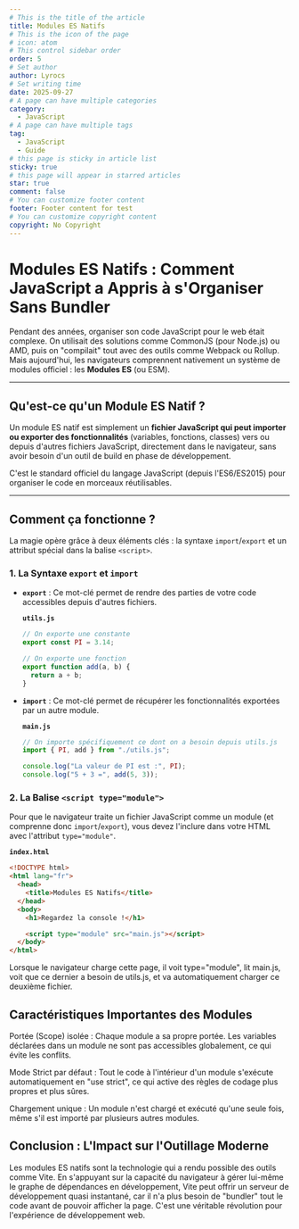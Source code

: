 ```yaml
---
# This is the title of the article
title: Modules ES Natifs
# This is the icon of the page
# icon: atom
# This control sidebar order
order: 5
# Set author
author: Lyrocs
# Set writing time
date: 2025-09-27
# A page can have multiple categories
category:
  - JavaScript
# A page can have multiple tags
tag:
  - JavaScript
  - Guide
# this page is sticky in article list
sticky: true
# this page will appear in starred articles
star: true
comment: false
# You can customize footer content
footer: Footer content for test
# You can customize copyright content
copyright: No Copyright
---
```


# Modules ES Natifs : Comment JavaScript a Appris à s'Organiser Sans Bundler

Pendant des années, organiser son code JavaScript pour le web était complexe. On utilisait des solutions comme CommonJS (pour Node.js) ou AMD, puis on "compilait" tout avec des outils comme Webpack ou Rollup. Mais aujourd'hui, les navigateurs comprennent nativement un système de modules officiel : les **Modules ES** (ou ESM).

---

## Qu'est-ce qu'un Module ES Natif ?

Un module ES natif est simplement un **fichier JavaScript qui peut importer ou exporter des fonctionnalités** (variables, fonctions, classes) vers ou depuis d'autres fichiers JavaScript, directement dans le navigateur, sans avoir besoin d'un outil de build en phase de développement.

C'est le standard officiel du langage JavaScript (depuis l'ES6/ES2015) pour organiser le code en morceaux réutilisables.

---

## Comment ça fonctionne ?

La magie opère grâce à deux éléments clés : la syntaxe `import`/`export` et un attribut spécial dans la balise `<script>`.

### 1. La Syntaxe `export` et `import`

- **`export`** : Ce mot-clé permet de rendre des parties de votre code accessibles depuis d'autres fichiers.

  **`utils.js`**

  ```javascript
  // On exporte une constante
  export const PI = 3.14;

  // On exporte une fonction
  export function add(a, b) {
    return a + b;
  }
  ```

- **`import`** : Ce mot-clé permet de récupérer les fonctionnalités exportées par un autre module.

  **`main.js`**

  ```javascript
  // On importe spécifiquement ce dont on a besoin depuis utils.js
  import { PI, add } from "./utils.js";

  console.log("La valeur de PI est :", PI);
  console.log("5 + 3 =", add(5, 3));
  ```

### 2. La Balise `<script type="module">`

Pour que le navigateur traite un fichier JavaScript comme un module (et comprenne donc `import`/`export`), vous devez l'inclure dans votre HTML avec l'attribut `type="module"`.

**`index.html`**

```html
<!DOCTYPE html>
<html lang="fr">
  <head>
    <title>Modules ES Natifs</title>
  </head>
  <body>
    <h1>Regardez la console !</h1>

    <script type="module" src="main.js"></script>
  </body>
</html>
```

Lorsque le navigateur charge cette page, il voit type="module", lit main.js, voit que ce dernier a besoin de utils.js, et va automatiquement charger ce deuxième fichier.

## Caractéristiques Importantes des Modules

Portée (Scope) isolée : Chaque module a sa propre portée. Les variables déclarées dans un module ne sont pas accessibles globalement, ce qui évite les conflits.

Mode Strict par défaut : Tout le code à l'intérieur d'un module s'exécute automatiquement en "use strict", ce qui active des règles de codage plus propres et plus sûres.

Chargement unique : Un module n'est chargé et exécuté qu'une seule fois, même s'il est importé par plusieurs autres modules.

## Conclusion : L'Impact sur l'Outillage Moderne

Les modules ES natifs sont la technologie qui a rendu possible des outils comme Vite. En s'appuyant sur la capacité du navigateur à gérer lui-même le graphe de dépendances en développement, Vite peut offrir un serveur de développement quasi instantané, car il n'a plus besoin de "bundler" tout le code avant de pouvoir afficher la page. C'est une véritable révolution pour l'expérience de développement web.
